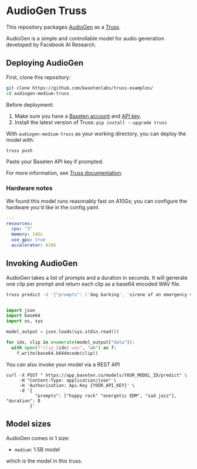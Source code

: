 # AudioGen Truss

This repository packages [AudioGen](https://github.com/facebookresearch/audiocraft/) as a [Truss](https://truss.baseten.co).

AudioGen is a simple and controllable model for audio generation developed by Facebook AI Research.

## Deploying AudioGen

First, clone this repository:

```sh
git clone https://github.com/basetenlabs/truss-examples/
cd audiogen-medium-truss
```

Before deployment:

1. Make sure you have a [Baseten account](https://app.baseten.co/signup) and [API key](https://app.baseten.co/settings/account/api_keys).
2. Install the latest version of Truss: `pip install --upgrade truss`

With `audiogen-medium-truss` as your working directory, you can deploy the model with:

```sh
truss push
```

Paste your Baseten API key if prompted.

For more information, see [Truss documentation](https://truss.baseten.co).

### Hardware notes

We found this model runs reasonably fast on A10Gs; you can configure the hardware you'd like in the config.yaml.

```yaml
---
resources:
  cpu: "3"
  memory: 14Gi
  use_gpu: true
  accelerator: A10G
```

## Invoking AudioGen

AudioGen takes a list of prompts and a duration in seconds. It will generate one clip per prompt and return each clip as a base64 encoded WAV file.

```sh
truss predict -d '{"prompts": ['dog barking', 'sirene of an emergency vehicle', 'footsteps in a corridor'], "duration": 8}'
```

```python

import json
import base64
import os, sys

model_output = json.loads(sys.stdin.read())

for idx, clip in enumerate(model_output["data"]):
  with open(f"clip_{idx}.wav", "wb") as f:
    f.write(base64.b64decode(clip))
```

You can also invoke your model via a REST API

```
curl -X POST " https://app.baseten.co/models/YOUR_MODEL_ID/predict" \
     -H "Content-Type: application/json" \
     -H 'Authorization: Api-Key {YOUR_API_KEY}' \
     -d '{
           "prompts": ["happy rock" "energetic EDM", "sad jazz"], "duration": 8
         }'
```

## Model sizes

AudioGen comes in 1 size:

- `medium`: 1.5B model

which is the model in this truss.
